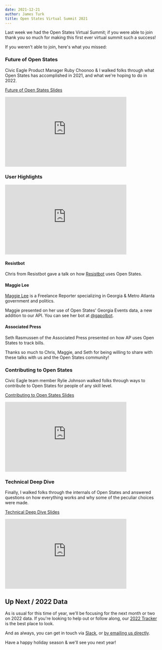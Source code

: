 ```yaml
---
date: 2021-12-21
author: James Turk
title: Open States Virtual Summit 2021
---
```


Last week we had the Open States Virtual Summit; if you were able to join thank you so much for making this first ever virtual summit such a success!

If you weren't able to join, here's what you missed:

### Future of Open States

Civic Eagle Product Manager Ruby Choonoo & I walked folks through what Open States has accomplished in 2021, and what we're hoping to do in 2022.

[Future of Open States Slides](https://docs.google.com/presentation/d/1fIWCR6u8KiRL9UTlnxtAVC-3Iq6GAnKh5noHH9pWg0A/edit#slide=id.p)

<iframe width="400" height="230" src="https://www.youtube.com/embed/1MynF2mOP9s" title="YouTube video player" frameborder="0" allow="accelerometer; autoplay; clipboard-write; encrypted-media; gyroscope; picture-in-picture" allowfullscreen></iframe>

### User Highlights

<iframe width="400" height="230" src="https://www.youtube.com/embed/RDxoJnCyND4" title="YouTube video player" frameborder="0" allow="accelerometer; autoplay; clipboard-write; encrypted-media; gyroscope; picture-in-picture" allowfullscreen></iframe>

#### Resistbot

Chris from Resistbot gave a talk on how [Resistbot](https://resist.bot/) uses Open States.

#### Maggie Lee

[Maggie Lee](https://maggielee.net) is a Freelance Reporter specializing in Georgia & Metro Atlanta government and politics.

Maggie presented on her use of Open States' Georgia Events data, a new addition to our API.  You can see her bot at [@gapolbot](https://twitter.com/gapolbot).

#### Associated Press

Seth Rasmussen of the Associated Press presented on how AP uses Open States to track bills.

Thanks so much to Chris, Maggie, and Seth for being willing to share with these talks with us and the Open States community!

### Contributing to Open States

Civic Eagle team member Rylie Johnson walked folks through ways to contribute to Open States for people of any skill level.

[Contributing to Open States Slides](https://docs.google.com/presentation/d/1aR1REF5Wy5ibGlwVKmBZ33ZFYlth-WPhmIuLSODJP2k/edit#slide=id.p)

<iframe width="400" height="230" src="https://www.youtube.com/embed/geMioriZEOw" title="YouTube video player" frameborder="0" allow="accelerometer; autoplay; clipboard-write; encrypted-media; gyroscope; picture-in-picture" allowfullscreen></iframe>

### Technical Deep Dive

Finally, I walked folks through the internals of Open States and answered questions on how everything works and why some of the peculiar choices were made.

[Technical Deep Dive Slides](https://docs.google.com/presentation/d/1Avolab1W3K37Rhg33QQ8obSv1qJAzb28l1sRIo0XC_M/edit?usp=sharing)

<iframe width="400" height="230" src="https://www.youtube.com/embed/mwWL6auQlEQ" title="YouTube video player" frameborder="0" allow="accelerometer; autoplay; clipboard-write; encrypted-media; gyroscope; picture-in-picture" allowfullscreen></iframe>

## Up Next / 2022 Data

As is usual for this time of year, we'll be focusing for the next month or two on 2022 data.  If you're looking to help out or follow along, our [2022 Tracker](https://airtable.com/appIaa1i78ljfy3uI/tblLnAmQBoGirqvlg/viw6bmbqIz04bwxEH?blocks=hide) is the best place to look.

And as always, you can get in touch via [Slack](https://join.slack.com/t/open-states/shared_invite/zt-njrpuaoi-JP0bROOFtZLdtNHN3LsuFg), or [by emailing us directly](mailto:contact@openstates.org).

Have a happy holiday season & we'll see you next year!

